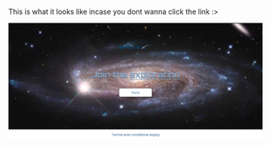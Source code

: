 This is what it looks like incase you dont wanna click the link :>

![This is my space exploration web page](images/readme.jpg)
